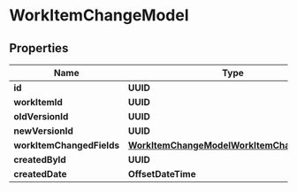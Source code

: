 

# WorkItemChangeModel


## Properties

| Name | Type | Description | Notes |
|------------ | ------------- | ------------- | -------------|
|**id** | **UUID** |  |  [optional] |
|**workItemId** | **UUID** |  |  [optional] |
|**oldVersionId** | **UUID** |  |  [optional] |
|**newVersionId** | **UUID** |  |  [optional] |
|**workItemChangedFields** | [**WorkItemChangeModelWorkItemChangedFields**](WorkItemChangeModelWorkItemChangedFields.md) |  |  [optional] |
|**createdById** | **UUID** |  |  [optional] |
|**createdDate** | **OffsetDateTime** |  |  [optional] |




